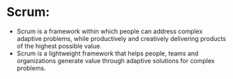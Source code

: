 # Scrum:
- Scrum is a framework within which people can address complex adaptive problems, while productively and creatively delivering products of the highest possible value.
- Scrum is a lightweight framework that helps people, teams and organizations generate value through adaptive solutions for complex problems.

